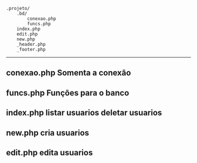 
```
.projeto/
	.bd/
		conexao.php
		funcs.php
	index.php
	edit.php
	new.php
	_header.php
	_footer.php
```
---
conexao.php
Somenta a conexão
---
funcs.php
Funções para o banco
---
index.php
listar usuarios
deletar usuarios
---
new.php
cria usuarios
---
edit.php
edita usuarios
---